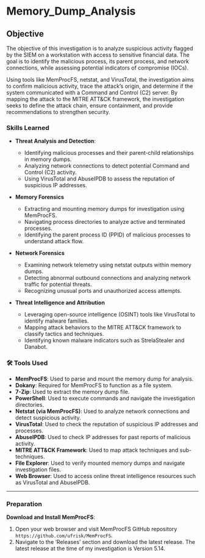 # Memory_Dump_Analysis

## Objective

The objective of this investigation is to analyze suspicious activity flagged by the SIEM on a workstation with access to sensitive financial data. The goal is to identify the malicious process, its parent process, and network connections, while assessing potential indicators of compromise (IOCs).

Using tools like MemProcFS, netstat, and VirusTotal, the investigation aims to confirm malicious activity, trace the attack’s origin, and determine if the system communicated with a Command and Control (C2) server. By mapping the attack to the MITRE ATT&CK framework, the investigation seeks to define the attack chain, ensure containment, and provide recommendations to strengthen security.

### Skills Learned

- **Threat Analysis and Detection**:
   - Identifying malicious processes and their parent-child relationships in memory dumps.
   - Analyzing network connections to detect potential Command and Control (C2) activity.
   - Using VirusTotal and AbuseIPDB to assess the reputation of suspicious IP addresses.

- **Memory Forensics**
   - Extracting and mounting memory dumps for investigation using MemProcFS.
   - Navigating process directories to analyze active and terminated processes.
   - Identifying the parent process ID (PPID) of malicious processes to understand attack flow.
 
- **Network Forensics**
   - Examining network telemetry using netstat outputs within memory dumps.
   - Detecting abnormal outbound connections and analyzing network traffic for potential threats.
   - Recognizing unusual ports and unauthorized access attempts.

- **Threat Intelligence and Attribution**
   - Leveraging open-source intelligence (OSINT) tools like VirusTotal to identify malware families.
   - Mapping attack behaviors to the MITRE ATT&CK framework to classify tactics and techniques.
   - Identifying known malware indicators such as StrelaStealer and Danabot.

### 🛠️ Tools Used

- **MemProcFS**: Used to parse and mount the memory dump for analysis.
- **Dokany**: Required for MemProcFS to function as a file system.
- **7-Zip**: Used to extract the memory dump file.
- **PowerShell**: Used to execute commands and navigate the investigation directories.
- **Netstat (via MemProcFS)**: Used to analyze network connections and detect suspicious activity.
- **VirusTotal**: Used to check the reputation of suspicious IP addresses and processes.
- **AbuseIPDB**: Used to check IP addresses for past reports of malicious activity.
- **MITRE ATT&CK Framework**: Used to map attack techniques and sub-techniques.
- **File Explorer**: Used to verify mounted memory dumps and navigate investigation files.
- **Web Browser**: Used to access online threat intelligence resources such as VirusTotal and AbuseIPDB.

---

### Preparation

**Download and Install MemProcFS**:

1) Open your web browser and visit MemProcFS GitHub repository ```https://github.com/ufrisk/MemProcFS```. 
2) Navigate to the ‘Releases’ section and download the latest release. The latest release at the time of my investigation is Version 5.14.
